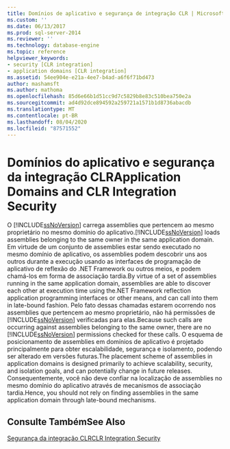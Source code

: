 ```yaml
---
title: Domínios de aplicativo e segurança de integração CLR | Microsoft Docs
ms.custom: ''
ms.date: 06/13/2017
ms.prod: sql-server-2014
ms.reviewer: ''
ms.technology: database-engine
ms.topic: reference
helpviewer_keywords:
- security [CLR integration]
- application domains [CLR integration]
ms.assetid: 54ee904e-e21a-4ee7-b4ad-a6f6f71bd473
author: mashamsft
ms.author: mathoma
ms.openlocfilehash: 85d6e66b1d51cc9d7c5829b8e83c510bea750e2a
ms.sourcegitcommit: ad4d92dce894592a259721a1571b1d8736abacdb
ms.translationtype: MT
ms.contentlocale: pt-BR
ms.lasthandoff: 08/04/2020
ms.locfileid: "87571552"
---
```

# <a name="application-domains-and-clr-integration-security"></a><span data-ttu-id="00ea8-102">Domínios do aplicativo e segurança da integração CLR</span><span class="sxs-lookup"><span data-stu-id="00ea8-102">Application Domains and CLR Integration Security</span></span>
  <span data-ttu-id="00ea8-103">O [!INCLUDE[ssNoVersion](../../includes/ssnoversion-md.md)] carrega assemblies que pertencem ao mesmo proprietário no mesmo domínio do aplicativo.</span><span class="sxs-lookup"><span data-stu-id="00ea8-103">[!INCLUDE[ssNoVersion](../../includes/ssnoversion-md.md)] loads assemblies belonging to the same owner in the same application domain.</span></span> <span data-ttu-id="00ea8-104">Em virtude de um conjunto de assemblies estar sendo executado no mesmo domínio de aplicativo, os assemblies podem descobrir uns aos outros durante a execução usando as interfaces de programação de aplicativo de reflexão do .NET Framework ou outros meios, e podem chamá-los em forma de associação tardia.</span><span class="sxs-lookup"><span data-stu-id="00ea8-104">By virtue of a set of assemblies running in the same application domain, assemblies are able to discover each other at execution time using the.NET Framework reflection application programming interfaces or other means, and can call into them in late-bound fashion.</span></span> <span data-ttu-id="00ea8-105">Pelo fato dessas chamadas estarem ocorrendo nos assemblies que pertencem ao mesmo proprietário, não há permissões de [!INCLUDE[ssNoVersion](../../includes/ssnoversion-md.md)] verificadas para elas.</span><span class="sxs-lookup"><span data-stu-id="00ea8-105">Because such calls are occurring against assemblies belonging to the same owner, there are no [!INCLUDE[ssNoVersion](../../includes/ssnoversion-md.md)] permissions checked for these calls.</span></span> <span data-ttu-id="00ea8-106">O esquema de posicionamento de assemblies em domínios de aplicativo é projetado principalmente para obter escalabilidade, segurança e isolamento, podendo ser alterado em versões futuras.</span><span class="sxs-lookup"><span data-stu-id="00ea8-106">The placement scheme of assemblies in application domains is designed primarily to achieve scalability, security, and isolation goals, and can potentially change in future releases.</span></span> <span data-ttu-id="00ea8-107">Consequentemente, você não deve confiar na localização de assemblies no mesmo domínio do aplicativo através de mecanismos de associação tardia.</span><span class="sxs-lookup"><span data-stu-id="00ea8-107">Hence, you should not rely on finding assemblies in the same application domain through late-bound mechanisms.</span></span>  
  
## <a name="see-also"></a><span data-ttu-id="00ea8-108">Consulte Também</span><span class="sxs-lookup"><span data-stu-id="00ea8-108">See Also</span></span>  
 [<span data-ttu-id="00ea8-109">Segurança da integração CLR</span><span class="sxs-lookup"><span data-stu-id="00ea8-109">CLR Integration Security</span></span>](../../relational-databases/clr-integration/security/clr-integration-security.md)  
  
  
